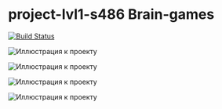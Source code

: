 # project-lvl1-s486 Brain-games
[![Build Status](https://travis-ci.org/usernaimandrey/project-lvl1-s486.svg?branch=master)](https://travis-ci.org/usernaimandrey/project-lvl1-s486)

![Иллюстрация к проекту](https://github.com/usernaimandrey/usernameandrey.github.io/blob/master/brain-even.gif)

![Иллюстрация к проекту](https://github.com/usernaimandrey/usernameandrey.github.io/blob/master/brain-calc.gif)

![Иллюстрация к проекту](https://github.com/usernaimandrey/usernameandrey.github.io/blob/master/brain-gcd.gif)

![Иллюстрация к проекту](https://github.com/usernaimandrey/usernameandrey.github.io/blob/master/brain-rogression.gif)
